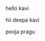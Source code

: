 <html>
  <head>
    <title>cs</title>
  </head>
  <body>
    <h>hello kavi</h>
    <p>hii deepa kavi</p>
    <P>pooja pragu</P>
  </body>
</html>
